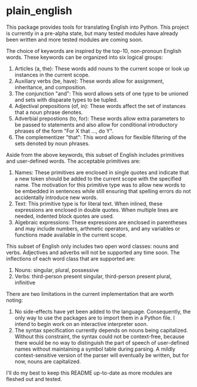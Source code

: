 # plain_english
This package provides tools for translating English into Python. This project is currently in a pre-alpha state, but many tested modules have already been written and more tested modules are coming soon.

The choice of keywords are inspired by the top-10, non-pronoun English words. These keywords can be organized into six logical groups:

1. Articles (a, the): These words add nouns to the current scope or look up instances in the current scope.
2. Auxiliary verbs (be, have): These words allow for assignment, inheritance, and composition.
3. The conjunction "and": This word allows sets of one type to be unioned and sets with disparate types to be tupled.
4. Adjectival prepositions (of, in): These words affect the set of instances that a noun phrase denotes.
5. Adverbial prepostions (to, for): These words allow extra parameters to be passed to statements and also
                                     allow for conditional introductory phrases of the form "For X that ..., do Y".
6. The complementizer "that": This word allows for flexible filtering of the sets denoted by noun phrases.

Aside from the above keywords, this subset of English includes primitives and user-defined words. The acceptable primitives are:

1. Names: These primitives are enclosed in single quotes and indicate that a new token should be added to the current scope with the specified name. The motivation for this primitive type was to allow new words to be embedded in sentences while still ensuring that spelling errors do not accidentally introduce new words.
2. Text: This primitive type is for literal text. When inlined, these expressions are enclosed in double quotes. When multiple lines are needed, indented block quotes are used.
3. Algebraic expressions: These expressions are enclosed in parentheses and may include numbers, arthmetic operators, and any variables or functions made available in the current scope.

This subset of English only includes two open word classes: nouns and verbs. Adjectives and adverbs will not be supported any time soon. The inflections of each word class that are supported are:

1. Nouns: singular, plural, possessive
2. Verbs: third-person present singular, third-person present plural, infinitive

There are two limitations in the current implementation that are worth noting:

1. No side-effects have yet been added to the language. Consequently, the only way to use the packages are to import them in a Python file. I intend to begin work on an interactive interpreter soon.
2. The syntax specification currently depends on nouns being capitalized. Without this constraint, the syntax could not be context-free, because there would be no way to distinguish the part of speech of user-defined names without maintaining a symbol table during parsing. A mildly context-sensitive version of the parser will eventually be written, but for now, nouns are capitalized.

I'll do my best to keep this README up-to-date as more modules are fleshed out and tested.
